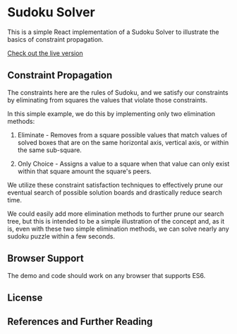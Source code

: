 # Sudoku Solver
This is a simple React implementation of a Sudoku Solver to illustrate the
basics of constraint propagation.

[Check out the live version](https://itsjustdanger.github.io/sudoku-solver/)

## Constraint Propagation
The constraints here are the rules of Sudoku, and we satisfy our constraints by eliminating from squares the values that violate those constraints.

In this simple example, we do this by implementing only two elimination methods:
1. Eliminate - Removes from a square possible values that match values of solved boxes that are on the same horizontal axis, vertical axis, or within the same sub-square.

2. Only Choice - Assigns a value to a square when that value can only exist within that square amount the square's peers.

We utilize these constraint satisfaction techniques to effectively prune our eventual search of possible solution boards and drastically reduce search time.

We could easily add more elimination methods to further prune our search tree, but this is intended to be a simple illustration of the concept and, as it is, even with these two simple elimination methods, we can solve nearly any sudoku puzzle within a few seconds.

## Browser Support
The demo and code should work on any browser that supports ES6.

## License

## References and Further Reading
